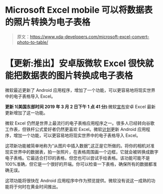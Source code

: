 # Microsoft Excel mobile 可以将数据表的照片转换为电子表格

> 原文：<https://www.xda-developers.com/microsoft-excel-convert-photo-to-table/>

# 【更新:推出】安卓版微软 Excel 很快就能把数据表的图片转换成电子表格

微软最近更新了 Android 应用程序，增加了一个功能，可以更容易地将现实世界中的电子表格导入 Excel。

**更新 1(美国东部时间 2019 年 3 月 2 日下午 1 点 41 分)**:微软[宣布](https://twitter.com/OfficeNews/status/1101234527651987458?s=19)安卓 Excel 最新更新增加了这一功能。

微软 Excel 仍然是世界上最流行的电子表格应用程序之一。很多人已经转向谷歌工作表，但铁杆公式爱好者仍然更喜欢 Excel。微软[计划](https://www.microsoft.com/en-us/microsoft-365/blog/2018/09/24/bringing-ai-to-excel-4-new-features-announced-today-at-ignite/)更新 Android 应用程序，增加一个功能，可以更容易地将现实世界中的电子表格导入 Excel。

这项新功能被简单地称为“从图片中插入数据”,这正是它所做的。将你的相机对准现实世界中的数据表，拍一张照片，在表格周围画一个边框，它就会被转换成数字电子表格。它最适合打印的表格，但您也可以尝试手绘表格。该功能可能不是 100%准确，但它是一个很好的开端。你可以检查一下表格，确保所有的数据都准确无误。

这项功能将很快在 Android 应用程序中作为预览提供。微软没有说这一成熟的功能将于何时在黄金时间推出。